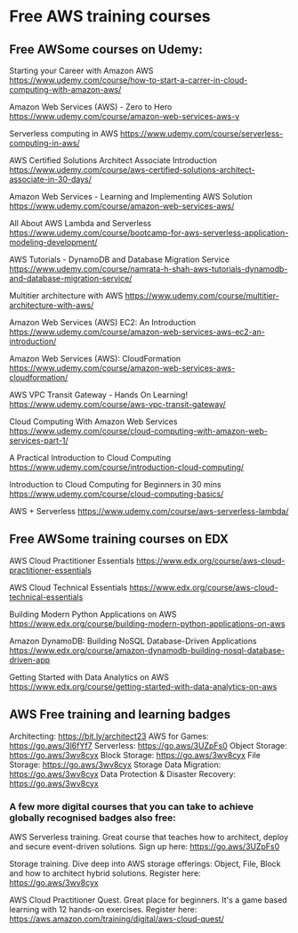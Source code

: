 # Free AWS training courses

## Free AWSome courses on Udemy:

Starting your Career with Amazon AWS
https://www.udemy.com/course/how-to-start-a-carrer-in-cloud-computing-with-amazon-aws/

Amazon Web Services (AWS) - Zero to Hero
https://www.udemy.com/course/amazon-web-services-aws-v

Serverless computing in AWS
https://www.udemy.com/course/serverless-computing-in-aws/

AWS Certified Solutions Architect Associate Introduction
https://www.udemy.com/course/aws-certified-solutions-architect-associate-in-30-days/

Amazon Web Services - Learning and Implementing AWS Solution
https://www.udemy.com/course/amazon-web-services-aws/

All About AWS Lambda and Serverless
https://www.udemy.com/course/bootcamp-for-aws-serverless-application-modeling-development/

AWS Tutorials - DynamoDB and Database Migration Service
https://www.udemy.com/course/namrata-h-shah-aws-tutorials-dynamodb-and-database-migration-service/

Multitier architecture with AWS
https://www.udemy.com/course/multitier-architecture-with-aws/

Amazon Web Services (AWS) EC2: An Introduction
https://www.udemy.com/course/amazon-web-services-aws-ec2-an-introduction/

Amazon Web Services (AWS): CloudFormation
https://www.udemy.com/course/amazon-web-services-aws-cloudformation/

AWS VPC Transit Gateway - Hands On Learning!
https://www.udemy.com/course/aws-vpc-transit-gateway/

Cloud Computing With Amazon Web Services
https://www.udemy.com/course/cloud-computing-with-amazon-web-services-part-1/

A Practical Introduction to Cloud Computing
https://www.udemy.com/course/introduction-cloud-computing/

Introduction to Cloud Computing for Beginners in 30 mins
https://www.udemy.com/course/cloud-computing-basics/

AWS + Serverless
https://www.udemy.com/course/aws-serverless-lambda/

## Free AWSome training courses on EDX

AWS Cloud Practitioner Essentials
https://www.edx.org/course/aws-cloud-practitioner-essentials

AWS Cloud Technical Essentials
https://www.edx.org/course/aws-cloud-technical-essentials

Building Modern Python Applications on AWS
https://www.edx.org/course/building-modern-python-applications-on-aws

Amazon DynamoDB: Building NoSQL Database-Driven Applications
https://www.edx.org/course/amazon-dynamodb-building-nosql-database-driven-app

Getting Started with Data Analytics on AWS
https://www.edx.org/course/getting-started-with-data-analytics-on-aws


## AWS Free training and learning badges

Architecting: 
https://bit.ly/architect23
AWS for Games: 
https://go.aws/3l6fYf7
Serverless: 
https://go.aws/3UZpFs0
Object Storage: 
https://go.aws/3wv8cyx
Block Storage: 
https://go.aws/3wv8cyx
File Storage: 
https://go.aws/3wv8cyx
Storage Data Migration: 
https://go.aws/3wv8cyx
Data Protection & Disaster Recovery: 
https://go.aws/3wv8cyx

 ### A few more digital courses that you can take to achieve globally recognised badges also free: 
 
AWS Serverless training. Great course that teaches how to architect, deploy and secure event-driven solutions. 
Sign up here: https://go.aws/3UZpFs0 
 
Storage training. Dive deep into AWS storage offerings: Object, File, Block and how to architect hybrid solutions. 
Register here: https://go.aws/3wv8cyx 
 
AWS Cloud Practitioner Quest. Great place for beginners. It's a game based learning with 12 hands-on exercises.
Register here: https://aws.amazon.com/training/digital/aws-cloud-quest/ 
